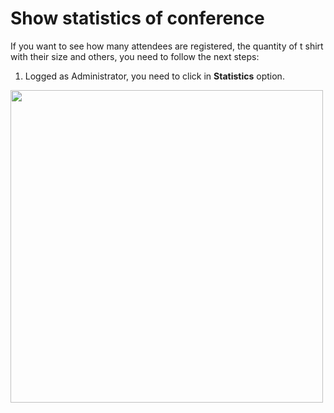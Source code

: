 # Show statistics of conference

If you want to see how many attendees are registered, the quantity of t shirt with their size and others, you need to follow the next steps:

1. Logged as Administrator, you need to click in **Statistics** option.

<img src="https://drive.google.com/uc?export=view&id=1qcr60UG5FZJ-5V1aaBE9gROnNeUZLUjk" style="width: 500px; max-width: 100%; height: auto"/>

